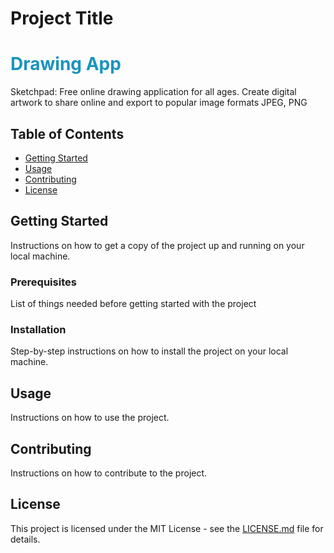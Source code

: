 # Project Title
<h1 style="color: #1a94bd">Drawing App</h1>

Sketchpad: Free online drawing application for all ages. Create digital artwork to share online and export to popular image formats JPEG, PNG

## Table of Contents

- [Getting Started](#getting-started)
- [Usage](#usage)
- [Contributing](#contributing)
- [License](#license)

## Getting Started

Instructions on how to get a copy of the project up and running on your local machine.

### Prerequisites

List of things needed before getting started with the project

### Installation

Step-by-step instructions on how to install the project on your local machine.

## Usage

Instructions on how to use the project.

## Contributing

Instructions on how to contribute to the project.

## License

This project is licensed under the MIT License - see the [LICENSE.md](LICENSE.md) file for details.
